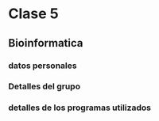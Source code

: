 # Clase 5
## Bioinformatica
### datos personales

### Detalles del grupo

### detalles de los programas utilizados
